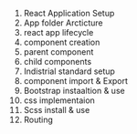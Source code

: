 

1. React Application Setup 
2. App folder Arcticture 
3. react app lifecycle 
4. component creation 
5. parent component 
6. child components 
7. Indistrial standard setup
8. component import & Export 
9. Bootstrap instaaltion & use 
10. css implementaion 
11. Scss install & use 
12. Routing 